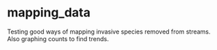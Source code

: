 # mapping_data
Testing good ways of mapping invasive species removed from streams.
Also graphing counts to find trends.
